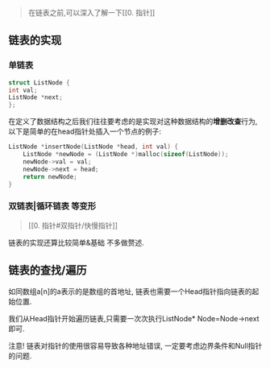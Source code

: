 > 在链表之前,可以深入了解一下[[0. 指针]]

## 链表的实现

### 单链表

```c
struct ListNode {
int val;
ListNode *next;
};
```

在定义了数据结构之后我们往往要考虑的是实现对这种数据结构的**增删改查**行为,以下是简单的在head指针处插入一个节点的例子:

```c
ListNode *insertNode(ListNode *head, int val) {
    ListNode *newNode = (ListNode *)malloc(sizeof(ListNode));
    newNode->val = val;
    newNode->next = head;
    return newNode;
}
```

### 双链表|循环链表 等变形

>[[0. 指针#双指针/快慢指针]]

链表的实现还算比较简单&基础 不多做赘述.

## 链表的查找/遍历

如同数组a[n]的a表示的是数组的首地址, 链表也需要一个Head指针指向链表的起始位置.

我们从Head指针开始遍历链表,只需要一次次执行ListNode* Node=Node->next即可.

注意! 链表对指针的使用很容易导致各种地址错误, 一定要考虑边界条件和Null指针的问题.


